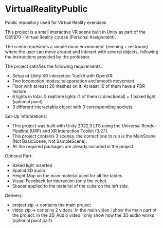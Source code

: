 # VirtualRealityPublic
Public repository used for Virtual Reality exercises

This project is a small interactive VR scene built in Unity as part of the CS5970 - Virtual Reality course (Personal Assignment).

The scene represents a simple room environment (evening + restroom) where the user can move around and interact with several objects, following the instructions provided by the professor.

The project satisfies the following requirements:
- Setup of Unity XR Interaction Toolkit with OpenXR
- Two locomotion modes: teleportation and smooth movement
- Floor with at least 20 meshes on it. At least 10 of them have a PBR texture. 
- 6 lights in total. 5 realtime lights (1 of them is directional) + 1 baked light (optional point)
- 3 different interactable object with 3 corresponding sockets.

Set-Up Infomrations:
- This project was built with Unity 2022.3 LTS using the Universal Render Pipeline (URP) and XR Interaction Toolkit (3.2.1).  
- This project contains 3 scenes, the correct one to run is the MainScene (Not BasicScene, Not SampleScene).
- All the required packages are already included in the project.
  
  
Optional Part:
- Baked light inserted
- Spatial 3D audio
- Height Map on the main material used for all the tables
- Visual Feedback for interaction (only the cube)
- Shader applied to the material of the cube on the left side.

Delivery:
- project zip -> contains the main project
- video zip -> contains 2 videos. In the main video I show the main part of the project. In the 3D_Audio video I only show how the 3D audio works (optional point part). 

